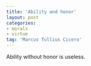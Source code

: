 ```yaml
---
title: 'Ability and honor'
layout: post
categories:
- morals
- virtue
tag: 'Marcus Tullius Cicero'
---
```


Ability without honor is useless.